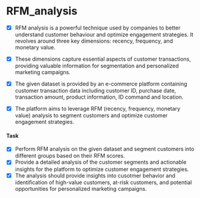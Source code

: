 # RFM_analysis

-   [x] RFM analysis is a powerful technique used by companies to better understand customer behaviour and optimize engagement strategies. It revolves around three key dimensions: recency, frequency, and monetary value.

-   [x] These dimensions capture essential aspects of customer transactions, providing valuable information for segmentation and personalized marketing campaigns.

-   [x] The given dataset is provided by an e-commerce platform containing customer transaction data including customer ID, purchase date, transaction amount, product information, ID command and location.

-   [x] The platform aims to leverage RFM (recency, frequency, monetary value) analysis to segment customers and optimize customer engagement strategies.

#### Task

-   [x] Perform RFM analysis on the given dataset and segment customers into different groups based on their RFM scores.
-   [x] Provide a detailed analysis of the customer segments and actionable insights for the platform to optimize customer engagement strategies.
-   [x] The analysis should provide insights into cusotmer behavior and identification of high-value customers, at-risk customers, and potential opportunities for personalized marketing campaigns.